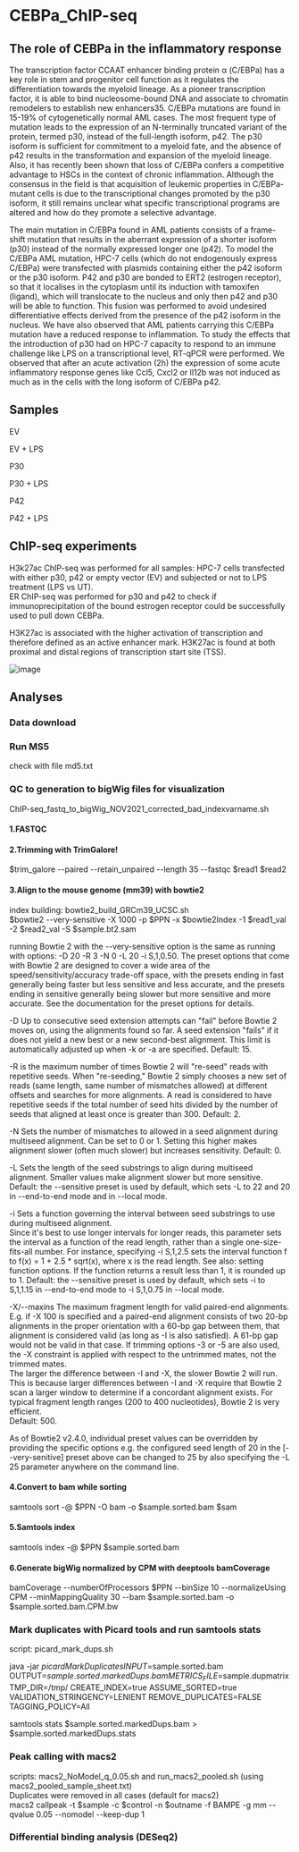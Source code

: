 # CEBPa_ChIP-seq

## The role of CEBPa in the inflammatory response 

 

The transcription factor CCAAT enhancer binding protein α (C/EBPa) has a key role in stem and progenitor cell function as it regulates the 
differentiation towards the myeloid lineage. 
As a pioneer transcription factor, it is able to bind 
nucleosome-bound DNA and associate to chromatin remodelers to 
establish new enhancers35. C/EBPa mutations are found in 15-19% of cytogenetically normal AML cases. 
The most frequent type of mutation leads to the expression of an N-terminally truncated variant of the protein, termed p30, 
instead of the full-length isoform, p42. The p30 isoform is sufficient for commitment to a myeloid fate, and the absence of p42 results in the 
transformation and expansion of the myeloid lineage. Also, it has recently been shown that loss of C/EBPa confers a competitive advantage to HSCs in 
the context of chronic inflammation. Although the consensus in the field is that acquisition of leukemic properties in C/EBPa-mutant cells is due to the 
transcriptional changes promoted by the p30 isoform, it still remains unclear what specific transcriptional programs are altered and how do they promote a 
selective advantage.  

The main mutation in C/EBPa found in AML patients consists of a frame-shift mutation that results in the aberrant expression of a shorter isoform (p30) 
instead of the normally expressed longer one (p42). To model the C/EBPa AML mutation, HPC-7 cells (which do not endogenously express C/EBPa) were transfected with 
plasmids containing either the p42 isoform or the p30 isoform. P42 and p30 are bonded to ERT2 (estrogen receptor), so that it localises in the cytoplasm until its 
induction with tamoxifen (ligand), which will translocate to the nucleus and only then p42 and p30 will be able to function. This fusion was performed to avoid 
undesired differentiative effects derived from the presence of the p42 isoform in the nucleus. We have also observed that AML patients carrying this C/EBPa
mutation have a reduced response to inflammation. To study the effects that the introduction of p30 had on HPC-7 capacity to respond to an immune challenge 
like LPS on a transcriptional level, RT-qPCR were performed. We observed that after an acute activation (2h) the expression of some acute inflammatory response 
genes like Ccl5, Cxcl2 or Il12b was not induced as much as in the cells with the long isoform of C/EBPa p42.  

## Samples  

EV 

EV + LPS 

P30 

P30 + LPS 

P42 

P42 + LPS 

 
## ChIP-seq experiments
H3k27ac ChIP-seq was performed for all samples: HPC-7 cells transfected with either p30, p42 or empty vector (EV) and subjected or not to LPS treatment (LPS vs UT).  
ER ChIP-seq was performed for p30 and p42 to check if immunoprecipitation of the bound estrogen receptor could be successfully used to pull down CEBPa.

H3K27ac is associated with the higher activation of transcription and therefore defined as an active enhancer mark. H3K27ac is found at both proximal and distal regions of transcription start site (TSS).


![image](https://user-images.githubusercontent.com/37328156/158561358-d0d66f1a-13e2-49cb-8331-d3a20e66f73e.png)



## Analyses  

### Data download 

### Run MS5 
check with file md5.txt

### QC to generation to bigWig files for visualization
ChIP-seq_fastq_to_bigWig_NOV2021_corrected_bad_indexvarname.sh

#### 1.FASTQC

#### 2.Trimming with TrimGalore!
$trim_galore --paired --retain_unpaired --length 35 --fastqc $read1 $read2

#### 3.Align to the mouse genome (mm39) with bowtie2
index building: bowtie2_build_GRCm39_UCSC.sh  
$bowtie2 --very-sensitive -X 1000 -p $PPN -x $bowtie2Index -1 $read1_val -2 $read2_val -S $sample.bt2.sam

 running Bowtie 2 with the --very-sensitive option is the same as running with options: -D 20 -R 3 -N 0 -L 20 -i S,1,0.50. The preset options that come with Bowtie 2 are designed to cover a wide area of the speed/sensitivity/accuracy trade-off space, with the presets ending in fast generally being faster but less sensitive and less accurate, and the presets ending in sensitive generally being slower but more sensitive and more accurate. See the documentation for the preset options for details.  
 
 -D <int>
Up to <int> consecutive seed extension attempts can "fail" before Bowtie 2 moves on, using the alignments found so far. A seed extension "fails" if it does not yield a new best or a new second-best alignment. This limit is automatically adjusted up when -k or -a are specified. Default: 15.  

 -R <int>
<int> is the maximum number of times Bowtie 2 will "re-seed" reads with repetitive seeds. When "re-seeding," Bowtie 2 simply chooses a new set of reads (same length, same number of mismatches allowed) at different offsets and searches for more alignments. A read is considered to have repetitive seeds if the total number of seed hits divided by the number of seeds that aligned at least once is greater than 300. Default: 2.  
 
-N <int>
Sets the number of mismatches to allowed in a seed alignment during multiseed alignment. Can be set to 0 or 1. Setting this higher makes alignment slower (often much slower) but increases sensitivity. Default: 0.

-L <int>
Sets the length of the seed substrings to align during multiseed alignment. Smaller values make alignment slower but more sensitive. Default: the --sensitive preset is used by default, which sets -L to 22 and 20 in --end-to-end mode and in --local mode.
 
 -i <func>
Sets a function governing the interval between seed substrings to use during multiseed alignment.  
Since it's best to use longer intervals for longer reads, this parameter sets the interval as a function of the read length, rather than a single one-size-fits-all number. For instance, specifying -i S,1,2.5 sets the interval function f to f(x) = 1 + 2.5 * sqrt(x), where x is the read length. See also: setting function options. If the function returns a result less than 1, it is rounded up to 1. Default: the --sensitive preset is used by default, which sets -i to S,1,1.15 in --end-to-end mode to -i S,1,0.75 in --local mode.  
 
 -X/--maxins <int>
The maximum fragment length for valid paired-end alignments. E.g. if -X 100 is specified and a paired-end alignment consists of two 20-bp alignments in the proper orientation with a 60-bp gap between them, that alignment is considered valid (as long as -I is also satisfied). A 61-bp gap would not be valid in that case. If trimming options -3 or -5 are also used, the -X constraint is applied with respect to the untrimmed mates, not the trimmed mates.  
The larger the difference between -I and -X, the slower Bowtie 2 will run. This is because larger differences between -I and -X require that Bowtie 2 scan a larger window to determine if a concordant alignment exists. For typical fragment length ranges (200 to 400 nucleotides), Bowtie 2 is very efficient.  
Default: 500.  
 
As of Bowtie2 v2.4.0, individual preset values can be overridden by providing the specific options e.g. the configured seed length of 20 in the [--very-senitive] preset above can be changed to 25 by also specifying the -L 25 parameter anywhere on the command line.  
 
#### 4.Convert to bam while sorting
samtools sort -@ $PPN -O bam -o $sample.sorted.bam $sam

#### 5.Samtools index
samtools index -@ $PPN $sample.sorted.bam

#### 6.Generate bigWig normalized by CPM with deeptools bamCoverage
bamCoverage --numberOfProcessors $PPN --binSize 10 --normalizeUsing CPM --minMappingQuality 30 --bam $sample.sorted.bam -o $sample.sorted.bam.CPM.bw

### Mark duplicates with Picard tools and run samtools stats
 script: picard_mark_dups.sh
 
 java -jar $picard MarkDuplicates INPUT=$sample.sorted.bam OUTPUT=$sample.sorted.markedDups.bam METRICS_FILE=$sample.dupmatrix TMP_DIR=/tmp/ CREATE_INDEX=true ASSUME_SORTED=true VALIDATION_STRINGENCY=LENIENT REMOVE_DUPLICATES=FALSE TAGGING_POLICY=All
 
 samtools stats $sample.sorted.markedDups.bam > $sample.sorted.markedDups.stats  
 
### Peak calling with macs2
 scripts: macs2_NoModel_q_0.05.sh and run_macs2_pooled.sh (using macs2_pooled_sample_sheet.txt)  
 Duplicates were removed in all cases (default for macs2)  
macs2 callpeak -t $sample -c $control -n $outname -f BAMPE -g mm --qvalue 0.05 --nomodel --keep-dup 1  
 
### Differential binding analysis (DESeq2) 


